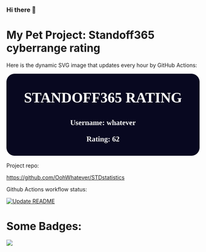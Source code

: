 ### Hi there 👋

<!--
**OohWhatever/OohWhatever** is a ✨ _special_ ✨ repository because its `README.md` (this file) appears on your GitHub profile.

Here are some ideas to get you started:

- 🔭 I’m currently working on ...
- 🌱 I’m currently learning ...
- 👯 I’m looking to collaborate on ...
- 🤔 I’m looking for help with ...
- 💬 Ask me about ...
- 📫 How to reach me: ...
- 😄 Pronouns: ...
- ⚡ Fun fact: ...
-->
# My Pet Project: Standoff365 cyberrange rating

Here is the dynamic SVG image that updates every hour by GitHub Actions:

![Dynamic SVG Image](img/data.svg)

Project repo:

https://github.com/OohWhatever/STDstatistics

Github Actions workflow status: 

[![Update README](https://github.com/OohWhatever/OohWhatever/actions/workflows/stale.yml/badge.svg)](https://github.com/OohWhatever/OohWhatever/actions/workflows/stale.yml)


# Some Badges:
![](https://komarev.com/ghpvc/?username=OohWhatever)



